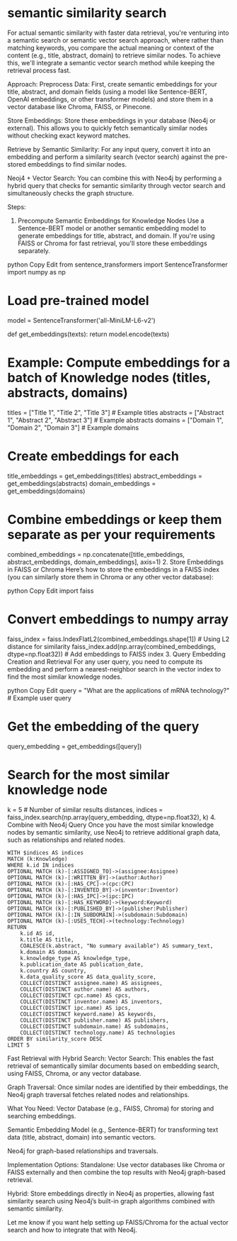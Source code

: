 # semantic similarity search

For actual semantic similarity with faster data retrieval, you're venturing into a semantic search or semantic vector search approach, where rather than matching keywords, you compare the actual meaning or context of the content (e.g., title, abstract, domain) to retrieve similar nodes. To achieve this, we'll integrate a semantic vector search method while keeping the retrieval process fast.

Approach:
Preprocess Data: First, create semantic embeddings for your title, abstract, and domain fields (using a model like Sentence-BERT, OpenAI embeddings, or other transformer models) and store them in a vector database like Chroma, FAISS, or Pinecone.

Store Embeddings: Store these embeddings in your database (Neo4j or external). This allows you to quickly fetch semantically similar nodes without checking exact keyword matches.

Retrieve by Semantic Similarity: For any input query, convert it into an embedding and perform a similarity search (vector search) against the pre-stored embeddings to find similar nodes.

Neoj4 + Vector Search: You can combine this with Neo4j by performing a hybrid query that checks for semantic similarity through vector search and simultaneously checks the graph structure.

Steps:
1. Precompute Semantic Embeddings for Knowledge Nodes
Use a Sentence-BERT model or another semantic embedding model to generate embeddings for title, abstract, and domain. If you're using FAISS or Chroma for fast retrieval, you'll store these embeddings separately.

python
Copy
Edit
from sentence_transformers import SentenceTransformer
import numpy as np

# Load pre-trained model
model = SentenceTransformer('all-MiniLM-L6-v2')

def get_embeddings(texts):
    return model.encode(texts)

# Example: Compute embeddings for a batch of Knowledge nodes (titles, abstracts, domains)
titles = ["Title 1", "Title 2", "Title 3"]  # Example titles
abstracts = ["Abstract 1", "Abstract 2", "Abstract 3"]  # Example abstracts
domains = ["Domain 1", "Domain 2", "Domain 3"]  # Example domains

# Create embeddings for each
title_embeddings = get_embeddings(titles)
abstract_embeddings = get_embeddings(abstracts)
domain_embeddings = get_embeddings(domains)

# Combine embeddings or keep them separate as per your requirements
combined_embeddings = np.concatenate([title_embeddings, abstract_embeddings, domain_embeddings], axis=1)
2. Store Embeddings in FAISS or Chroma
Here’s how to store the embeddings in a FAISS index (you can similarly store them in Chroma or any other vector database):

python
Copy
Edit
import faiss

# Convert embeddings to numpy array
faiss_index = faiss.IndexFlatL2(combined_embeddings.shape[1])  # Using L2 distance for similarity
faiss_index.add(np.array(combined_embeddings, dtype=np.float32))  # Add embeddings to FAISS index
3. Query Embedding Creation and Retrieval
For any user query, you need to compute its embedding and perform a nearest-neighbor search in the vector index to find the most similar knowledge nodes.

python
Copy
Edit
query = "What are the applications of mRNA technology?"  # Example user query

# Get the embedding of the query
query_embedding = get_embeddings([query])

# Search for the most similar knowledge node
k = 5  # Number of similar results
distances, indices = faiss_index.search(np.array(query_embedding, dtype=np.float32), k)
4. Combine with Neo4j Query
Once you have the most similar knowledge nodes by semantic similarity, use Neo4j to retrieve additional graph data, such as relationships and related nodes.

```cypher
WITH $indices AS indices
MATCH (k:Knowledge)
WHERE k.id IN indices
OPTIONAL MATCH (k)-[:ASSIGNED_TO]->(assignee:Assignee)
OPTIONAL MATCH (k)-[:WRITTEN_BY]->(author:Author)
OPTIONAL MATCH (k)-[:HAS_CPC]->(cpc:CPC)
OPTIONAL MATCH (k)-[:INVENTED_BY]->(inventor:Inventor)
OPTIONAL MATCH (k)-[:HAS_IPC]->(ipc:IPC)
OPTIONAL MATCH (k)-[:HAS_KEYWORD]->(keyword:Keyword)
OPTIONAL MATCH (k)-[:PUBLISHED_BY]->(publisher:Publisher)
OPTIONAL MATCH (k)-[:IN_SUBDOMAIN]->(subdomain:Subdomain)
OPTIONAL MATCH (k)-[:USES_TECH]->(technology:Technology)
RETURN 
    k.id AS id,
    k.title AS title,
    COALESCE(k.abstract, "No summary available") AS summary_text,
    k.domain AS domain,
    k.knowledge_type AS knowledge_type,
    k.publication_date AS publication_date,
    k.country AS country,
    k.data_quality_score AS data_quality_score,
    COLLECT(DISTINCT assignee.name) AS assignees,
    COLLECT(DISTINCT author.name) AS authors,
    COLLECT(DISTINCT cpc.name) AS cpcs,
    COLLECT(DISTINCT inventor.name) AS inventors,
    COLLECT(DISTINCT ipc.name) AS ipcs,
    COLLECT(DISTINCT keyword.name) AS keywords,
    COLLECT(DISTINCT publisher.name) AS publishers,
    COLLECT(DISTINCT subdomain.name) AS subdomains,
    COLLECT(DISTINCT technology.name) AS technologies
ORDER BY similarity_score DESC
LIMIT 5
```
Fast Retrieval with Hybrid Search:
Vector Search: This enables the fast retrieval of semantically similar documents based on embedding search, using FAISS, Chroma, or any vector database.

Graph Traversal: Once similar nodes are identified by their embeddings, the Neo4j graph traversal fetches related nodes and relationships.

What You Need:
Vector Database (e.g., FAISS, Chroma) for storing and searching embeddings.

Semantic Embedding Model (e.g., Sentence-BERT) for transforming text data (title, abstract, domain) into semantic vectors.

Neo4j for graph-based relationships and traversals.

Implementation Options:
Standalone: Use vector databases like Chroma or FAISS externally and then combine the top results with Neo4j graph-based retrieval.

Hybrid: Store embeddings directly in Neo4j as properties, allowing fast similarity search using Neo4j’s built-in graph algorithms combined with semantic similarity.

Let me know if you want help setting up FAISS/Chroma for the actual vector search and how to integrate that with Neo4j.